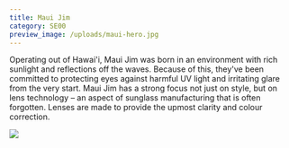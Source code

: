 ```yaml
---
title: Maui Jim
category: SE00
preview_image: /uploads/maui-hero.jpg
---
```

Operating out of Hawai'i, Maui Jim was born in an environment with rich sunlight and reflections off the waves. Because of this, they've been committed to protecting eyes against harmful UV light and irritating glare from the very start. Maui Jim has a strong focus not just on style, but on lens technology – an aspect of sunglass manufacturing that is often forgotten.  Lenses are made to provide the upmost clarity and colour correction.

![](/uploads/maui-jim-tech.png)